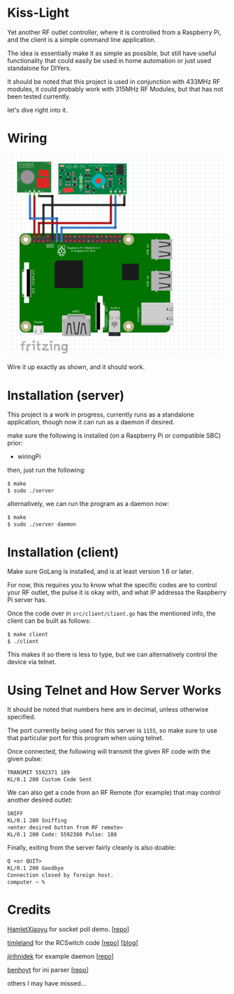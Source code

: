 # Kiss-Light

Yet another RF outlet controller, where it is controlled from a Raspberry Pi, and the client is a simple command line application.

The idea is essentially make it as simple as possible, but still have useful functionality that could easily be used in home automation or just used standalone for DIYers.

It should be noted that this project is used in conjunction with 433MHz RF modules, it could probably work with 315MHz RF Modules, but that has not been tested currently.

let's dive right into it.

# Wiring

![RPi wiring](./RPI_RF_433_wiring_diagram.png)

Wire it up exactly as shown, and it should work.

# Installation (server)

This project is a work in progress, currently runs as a standalone application,
though now it can run as a daemon if desired.

make sure the following is installed (on a Raspberry Pi or compatible SBC) prior:
- wiringPi

then, just run the following:
```
$ make
$ sudo ./server
```

alternatively, we can run the program as a daemon now:

```
$ make
$ sudo ./server daemon
```

# Installation (client)

Make sure GoLang is installed, and is at least version 1.6 or later.

For now, this requires you to know what the specific codes are to control your RF outlet,
the pulse it is okay with, and what IP addresss the Raspberry Pi server has.

Once the code over in ```src/client/client.go``` has the mentioned info, the client can be built as follows:
```
$ make client
$ ./client
```

This makes it so there is less to type, but we can alternatively control the device via telnet.

# Using Telnet and How Server Works

It should be noted that numbers here are in decimal, unless otherwise specified.

The port currently being used for this server is ```1155```, so make sure to use that particular port for this program when using telnet.

Once connected, the following will transmit the given RF code with the given pulse:
```
TRANSMIT 5592371 189
KL/0.1 200 Custom Code Sent
```

We can also get a code from an RF Remote (for example) that may control
another desired outlet: 
```
SNIFF
KL/0.1 200 Sniffing
<enter desired button from RF remote>
KL/0.1 200 Code: 5592380 Pulse: 188
```

Finally, exiting from the server fairly cleanly is also doable:
```
Q <or QUIT>
KL/0.1 200 Goodbye
Connection closed by foreign host.
computer ~ %
```

# Credits

[HamletXiaoyu](https://github.com/HamletXiaoyu) for socket poll demo. [[repo](https://github.com/HamletXiaoyu/socket-poll)]

[timleland](https://github.com/timleland) for the RCSwitch code [[repo](https://github.com/timleland/rfoutlet)] [[blog](https://timleland.com/wireless-power-outlets/)]

[jirihnidek](https://github.com/jirihnidek) for example daemon [[repo](https://github.com/jirihnidek/daemon)]

[benhoyt](https://github.com/benhoyt) for ini parser [[repo](https://github.com/benhoyt/inih)]

others I may have missed...